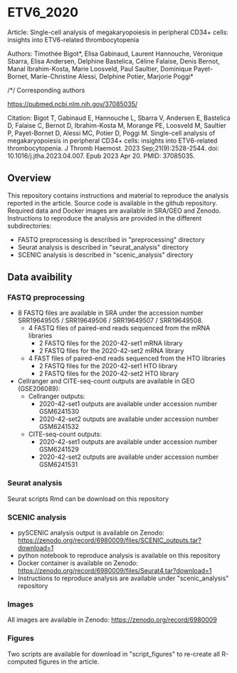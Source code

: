 # ETV6_2020

Article: Single-cell analysis of megakaryopoiesis in peripheral CD34+ cells: insights into ETV6-related thrombocytopenia

Authors: Timothée Bigot*, Elisa Gabinaud, Laurent Hannouche, Véronique Sbarra, Elisa Andersen, Delphine Bastelica, Céline Falaise, Denis Bernot, Manal Ibrahim-Kosta, Marie Loosveld, Paul Saultier, Dominique Payet-Bornet, Marie-Christine Alessi, Delphine Potier, Marjorie Poggi* 

/*/ Corresponding authors 

https://pubmed.ncbi.nlm.nih.gov/37085035/ 

Citation: Bigot T, Gabinaud E, Hannouche L, Sbarra V, Andersen E, Bastelica D, Falaise C, Bernot D, Ibrahim-Kosta M, Morange PE, Loosveld M, Saultier P, Payet-Bornet D, Alessi MC, Potier D, Poggi M. Single-cell analysis of megakaryopoiesis in peripheral CD34+ cells: insights into ETV6-related thrombocytopenia. J Thromb Haemost. 2023 Sep;21(9):2528-2544. doi: 10.1016/j.jtha.2023.04.007. Epub 2023 Apr 20. PMID: 37085035.

## Overview 

This repository contains instructions and material to reproduce the analysis reported in the article. Source code is available in the github repository. Required data and Docker images are available in SRA/GEO and Zenodo. Instructions to reproduce the analysis are provided in the different subdirectories: 

  - FASTQ preprocessing is described in "preprocessing" directory
  - Seurat analysis is described in "seurat_analysis" directory
  - SCENIC analysis is described in "scenic_analysis" directory

## Data avaibility

### FASTQ preprocessing

  - 8 FASTQ files are available in SRA under the accession number SRR19649505 / SRR19649506 / SRR19649507 / SRR19649508.
    - 4 FASTQ files of paired-end reads sequenced from the mRNA libraries
      - 2 FASTQ files for the 2020-42-set1 mRNA library
      - 2 FASTQ files for the 2020-42-set2 mRNA library
    - 4 FAST files of paired-end reads sequenced from the HTO libraries
      - 2 FASTQ files for the 2020-42-set1 HTO library
      - 2 FASTQ files for the 2020-42-set2 HTO library
  - Cellranger and CITE-seq-count outputs are available in GEO (GSE206089): 
    - Cellranger outputs: 
      -  2020-42-set1 outputs are available under accession number GSM6241530
      -  2020-42-set2 outputs are available under accession number GSM6241532
    - CITE-seq-count outputs:
      -  2020-42-set1 outputs are available under accession number GSM6241529
      -  2020-42-set2 outputs are available under accession number GSM6241531

### Seurat analysis 

Seurat scripts Rmd can be download on this repository

### SCENIC analysis 

  - pySCENIC analysis output is available on Zenodo: https://zenodo.org/record/6980009/files/SCENIC_outputs.tar?download=1 
  - python notebook to reproduce analysis is available on this repository
  - Docker container is available on Zenodo: https://zenodo.org/record/6980009/files/Seurat4.tar?download=1
  - Instructions to reproduce analysis are available under "scenic_analysis" repository

### Images

All images are available in Zenodo: https://zenodo.org/record/6980009

### Figures 

Two scripts are available for download in "script_figures" to re-create all R-computed figures in the article.
